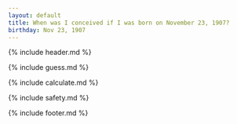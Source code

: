 ```yaml
---
layout: default
title: When was I conceived if I was born on November 23, 1907?
birthday: Nov 23, 1907
---
```


{% include header.md %}

{% include guess.md %}

{% include calculate.md %}

{% include safety.md %}

{% include footer.md %}



